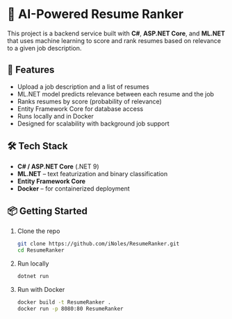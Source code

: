 # 🧠 AI-Powered Resume Ranker

This project is a backend service built with **C#**, **ASP.NET Core**, and **ML.NET** that uses machine learning to score and rank resumes based on relevance to a given job description.

## 🚀 Features

- Upload a job description and a list of resumes
- ML.NET model predicts relevance between each resume and the job
- Ranks resumes by score (probability of relevance)
- Entity Framework Core for database access
- Runs locally and in Docker
- Designed for scalability with background job support

## 🛠️ Tech Stack

- **C# / ASP.NET Core** (.NET 9)
- **ML.NET** – text featurization and binary classification
- **Entity Framework Core**
- **Docker** – for containerized deployment

## 📦 Getting Started

1. Clone the repo
   ```bash
   git clone https://github.com/iNoles/ResumeRanker.git
   cd ResumeRanker
   ```
2. Run locally
    ```bash
    dotnet run
    ```
3. Run with Docker
   ```bash
   docker build -t ResumeRanker .
   docker run -p 8080:80 ResumeRanker
  ```
